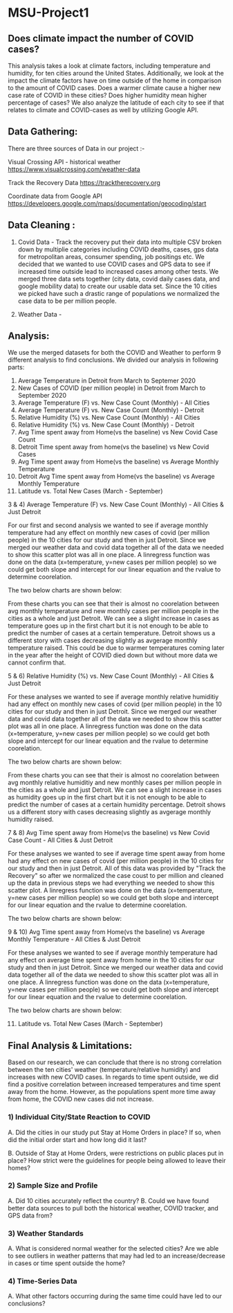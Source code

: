 # MSU-Project1
## Does climate impact the number of COVID cases?

This analysis takes a look at climate factors, including temperature and humidity, for ten cities around the United States. Additionally, we look at the impact the climate factors have on time outside of the home in comparison to the amount of COVID cases. Does a warmer climate cause a higher new case rate of COVID in these cities? Does higher humidity mean higher percentage of cases? We also analyze the latitude of each city to see if that relates to climate and COVID-cases as well by utilizing Google API.


## Data Gathering:
There are three sources of Data in our project :-

Visual Crossing API - historical weather
https://www.visualcrossing.com/weather-data 

Track the Recovery Data
https://tracktherecovery.org 

Coordinate data from Google API
https://developers.google.com/maps/documentation/geocoding/start

## Data Cleaning :

1) Covid Data - Track the recovery put their data into multiple CSV broken down by multiplie categories including COVID deaths, cases, gps data for metropolitan areas, consumer spending, job positings etc. We decided that we wanted to use COVID cases and GPS data to see if increased time outside lead to increased cases among other tests. We merged three data sets together (city data, covid daily cases data, and google mobility data) to create our usable data set. Since the 10 cities we picked have such a drastic range of populations we normalized the case data to be per million people. 

2) Weather Data - 


## Analysis:

We use the merged datasets for both the COVID and Weather to perform 9 different analysis to find conclusions.
We divided our analysis in following parts:

1) Average Temperature in Detroit from March to Septemer 2020
2) New Cases of COVID (per million people) in Detroit from March to September 2020
3) Average Temperature (F) vs. New Case Count (Monthly) - All Cities
4) Average Temperature (F) vs. New Case Count (Monthly) - Detroit
5) Relative Humidity (%) vs. New Case Count (Monthly) - All Cities
6) Relative Humidity (%) vs. New Case Count (Monthly) - Detroit
7) Avg Time spent away from Home(vs the baseline) vs New Covid Case Count
8) Detroit Time spent away from home(vs the baseline) vs New Covid Cases
9) Avg Time spent away from Home(vs the baseline) vs Average Monthly Temperature
10) Detroit Avg Time spent away from Home(vs the baseline) vs Average Monthly Temperature
11) Latitude vs. Total New Cases (March - September)




3 & 4) Average Temperature (F) vs. New Case Count (Monthly) - All Cities & Just Detroit

For our first and second analysis we wanted to see if average monthly temperature had any effect on monthly new cases of covid (per million people) in the 10 cities for our study and then in just Detroit. Since we merged our weather data and covid data together all of the data we needed to show this scatter plot was all in one place. A linregress function was done on the data (x=temperature, y=new cases per million people) so we could get both slope and intercept for our linear equation and the rvalue to determine coorelation.

The two below charts are shown below:






From these charts you can see that their is almost no coorelation between avg monthly temperature and new monthly cases per million people in the cities as a whole and just Detroit. We can see a slight increase in cases as temperature goes up in the first chart but it is not enough to be able to predict the number of cases at a certain temperature. Detroit shows us a different story with cases decreasing slightly as avgerage monthly temperature raised. This could be due to warmer temperatures coming later in the year after the height of COVID died down but without more data we cannot confirm that.


5 & 6) Relative Humidity (%) vs. New Case Count (Monthly) - All Cities & Just Detroit

For these analyses we wanted to see if average monthly relative humiditiy had any effect on monthly new cases of covid (per million people) in the 10 cities for our study and then in just Detroit. Since we merged our weather data and covid data together all of the data we needed to show this scatter plot was all in one place. A linregress function was done on the data (x=temperature, y=new cases per million people) so we could get both slope and intercept for our linear equation and the rvalue to determine coorelation.

The two below charts are shown below:






From these charts you can see that their is almost no coorelation between avg monthly relative humiditiy and new monthly cases per million people in the cities as a whole and just Detroit. We can see a slight increase in cases as humidity goes up in the first chart but it is not enough to be able to predict the number of cases at a certain humidity percentage. Detroit shows us a different story with cases decreasing slightly as avgerage monthly humidity raised.

7 & 8) Avg Time spent away from Home(vs the baseline) vs New Covid Case Count - All Cities & Just Detroit

For these analyses we wanted to see if average time spent away from home had any effect on new cases of covid (per million people) in the 10 cities for our study and then in just Detroit. All of this data was provided by "Track the Recovery" so after we normalized the case coust to per million and cleaned up the data in previous steps we had everything we needed to show this scatter plot. A linregress function was done on the data (x=temperature, y=new cases per million people) so we could get both slope and intercept for our linear equation and the rvalue to determine coorelation.

The two below charts are shown below:

9 & 10) Avg Time spent away from Home(vs the baseline) vs Average Monthly Temperature - All Cities & Just Detroit

For these analyses we wanted to see if average monthly temperature had any effect on average time spent away from home in the 10 cities for our study and then in just Detroit. Since we merged our weather data and covid data together all of the data we needed to show this scatter plot was all in one place. A linregress function was done on the data (x=temperature, y=new cases per million people) so we could get both slope and intercept for our linear equation and the rvalue to determine coorelation.


The two below charts are shown below:


11) Latitude vs. Total New Cases (March - September)
 

## Final Analysis & Limitations:

Based on our research, we can conclude that there is no strong correlation between the ten cities' weather (temperature/relative humidity) and increases with new COVID cases. In regards to time spent outside, we did find a positive correlation between increased temperatures and time spent away from the home. However, as the populations spent more time away from home, the COVID new cases did not increase.

### 1) Individual City/State Reaction to COVID 

A. Did the cities in our study put Stay at Home Orders in place? If so, when did the initial order start and how long did it last? 

B. Outside of Stay at Home Orders, were restrictions on public places put in place? How strict were the guidelines for people being allowed to leave their homes?

### 2) Sample Size and Profile 
  
A. Did 10 cities accurately reflect the country? B. Could we have found better data sources to pull both the historical weather, COVID tracker, and GPS data from?

### 3) Weather Standards 
 
A. What is considered normal weather for the selected cities? Are we able to see outliers in weather patterns that may had led to an increase/decrease in cases or time spent outside the home?

### 4) Time-Series Data 
  
A. What other factors occurring during the same time could have led to our conclusions?
